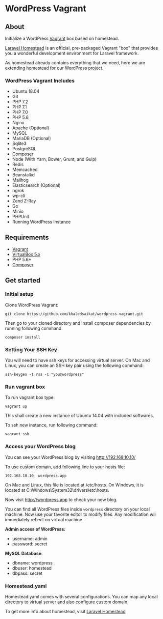 # WordPress Vagrant

## About

Initialize a WordPress [Vagrant](https://www.vagrantup.com/) box based on homestead.

[Laravel Homestead](http://laravel.com/docs/5.1/homestead) is an official, pre-packaged Vagrant "box" that provides you a wonderful development environment for Laravel framework.

As homestead already contains everything that we need, here we are extending homestead for our WordPress project.

### WordPress Vagrant Includes

- Ubuntu 18.04
- Git
- PHP 7.2
- PHP 7.1
- PHP 7.0
- PHP 5.6
- Nginx
- Apache (Optional)
- MySQL
- MariaDB (Optional)
- Sqlite3
- PostgreSQL
- Composer
- Node (With Yarn, Bower, Grunt, and Gulp)
- Redis
- Memcached
- Beanstalkd
- Mailhog
- Elasticsearch (Optional)
- ngrok
- wp-cli
- Zend Z-Ray
- Go
- Minio
- PHPUnit
- Running WordPress Instance

## Requirements

- [Vagrant](http://www.vagrantup.com/downloads.html)
- [VirtualBox 5.x](https://www.virtualbox.org/wiki/Downloads)
- PHP 5.6+
- [Composer](https://getcomposer.org/doc/00-intro.md)

## Get started

### Initial setup

Clone WordPress Vagrant:

```
git clone https://github.com/khaledsaikat/wordpress-vagrant.git
```

Then go to your cloned directory and install composer dependencies by running following command:

```
composer install
```

### Setting Your SSH Key
You will need to have ssh keys for accessing virtual server. On Mac and Linux, you can create an SSH key pair using the following command:

```
ssh-keygen -t rsa -C "you@wordpress"
```

### Run vagrant box

To run vagrant box type:

```
vagrant up
```

This shall create a new instance of Ubuntu 14.04 with included softwares.

To ssh new instance, run following command:

```
vagrant ssh
```

### Access your WordPress blog

You can see your WordPress blog by visiting http://192.168.10.10/

To use custom domain, add following line to your hosts file:

```
192.168.10.10  wordpress.app
```

On Mac and Linux, this file is located at /etc/hosts. On Windows, it is located at C:\Windows\System32\drivers\etc\hosts.

Now visit http://wordpress.app to check your new blog.

You can find all WordPress files inside `wordpress` directory on your local machine. Now use your favorite editor to modify files. Any modification will immediately reflect on virtual machine.

**Admin access of WordPress:**
- username: admin
- password: secret

**MySQL Database:**
- dbname: wordpress
- dbuser: homestead
- dbpass: secret

### Homestead.yaml

Homestead.yaml comes with several configurations. You can map any local directory to virtual server and also configure custom domain.

To get more info about homestead, visit [Laravel Homestead](http://laravel.com/docs/5.1/homestead)
